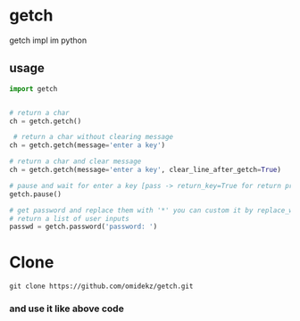 # getch
getch impl im python
## usage
```python
import getch


# return a char
ch = getch.getch() 

 # return a char without clearing message
ch = getch.getch(message='enter a key')

# return a char and clear message
ch = getch.getch(message='enter a key', clear_line_after_getch=True)

# pause and wait for enter a key [pass -> return_key=True for return pressed key]
getch.pause()

# get password and replace them with '*' you can custom it by replace_with param
# return a list of user inputs
passwd = getch.password('password: ') 

```
# Clone
`git clone https://github.com/omidekz/getch.git`
### and use it like above code 
